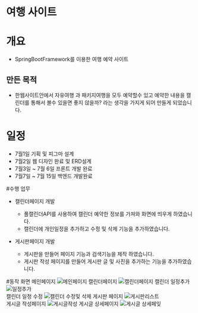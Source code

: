 # 여행 사이트
# 개요
 + SpringBootFramework를 이용한 여행 예약 사이트
## 만든 목적
 + 한웹사이트안에서 자유여행 과 패키지여행을 모두 예약할수 있고 예약한 내용을 캘린더를 통해서 볼수 있을면 좋지 않을까? 라는 생각을 가지게 되어 만들게 되었습니다.

# 일정
 + 7월1일 기획 및 피그마 설계
 + 7월2일 웹 디자인 완료 및 ERD설계
 + 7월3일 ~ 7월 6일 프론트 개발 완료
 + 7월7일 ~ 7월 15일 백엔드 개발완료

#수행 업무
+ 캘린더페이지 개발
  +  풀캘린더API를 사용하여 캘린더 예약한 정보를 가져와 화면에 띄우게 하였습니다.
  +  캘린더에 개인일정을 추가하고 수정 및 삭제 기능을 추가하였습니다.
 
+ 게시판페이지 개발
  +  게시판을 만들어 페이지 기능과 검색기능을 제작 하였습니다.
  +  게시판 작성 페이지를 만들어 게시판 글 및 사진을 추가하는 기능을 추가하였습니다.


#동작 화면
 메인페이지
 ![메인페이지](https://github.com/user-attachments/assets/b324fde1-66f2-41b8-9064-efa37f2722dd)
 캘린더페이지
 ![캘린더페이지](https://github.com/user-attachments/assets/dac7730c-6f2d-479e-8364-7177e826e392)
 캘린더 일정추가
 ![일정추가](https://github.com/user-attachments/assets/8034ae30-519e-48a6-8ed6-1f1a319d6701)  
 캘린더 일정 수정
 ![캘린더 수정및 삭제](https://github.com/user-attachments/assets/80d91968-2947-4499-a044-88bfe610858f)
  게시판 페이지
  ![게시판리스트](https://github.com/user-attachments/assets/0737a7b0-7bbc-4b91-85ea-02190d038b8d)  
  게시글 작성페이지
  ![게시글작성](https://github.com/user-attachments/assets/47497e49-41cc-4280-8225-e8eed1d6cabc)
 게시글 상세페이지
  ![게시글 상세페잊](https://github.com/user-attachments/assets/eb2ef611-3f25-41e1-b4c2-8f725147bb2d)
  

    

